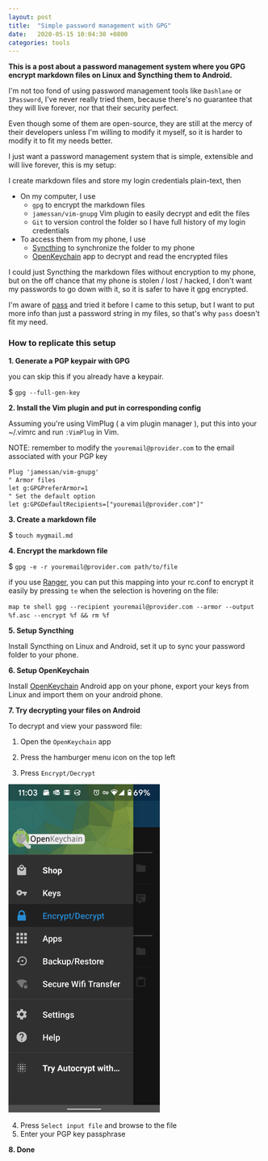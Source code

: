 ```yaml
---
layout: post
title:  "Simple password management with GPG"
date:   2020-05-15 10:04:30 +0800
categories: tools
---
```


**This is a post about a password management system where you GPG encrypt markdown files on Linux and Syncthing them to Android.**

<!-- use the word `markdown files` instead of `plain-text files` is because people who care enough to read on are tech savvy people that knows markdown anyway, but then 会make it too 复杂吗, 再看吧, 感觉 say plain-text might 也比较好的 -->

I'm not too fond of using password management tools like `Dashlane` or `1Password`, I've never really tried them, because there's no guarantee that they will live forever, nor that their security perfect.

Even though some of them are open-source, they are still at the mercy of their developers unless I'm willing to modify it myself,
so it is harder to modify it to fit my needs better.

I just want a password management system that is simple, extensible and will live forever, this is my setup:

I create markdown files and store my login credentials plain-text, then

- On my computer, I use
  - `gpg` to encrypt the markdown files
  - `jamessan/vim-gnupg` Vim plugin to easily decrypt and edit the files
  - `Git` to version control the folder so I have full history of my login credentials
- To access them from my phone, I use
  - [Syncthing](https://syncthing.net/) to synchronize the folder to my phone
  - [OpenKeychain](https://play.google.com/store/apps/details?id=org.sufficientlysecure.keychain&hl=en) app to decrypt and read the encrypted files

I could just Syncthing the markdown files without encryption to my phone, but on the off chance that my phone is stolen / lost / hacked, I don't want my passwords to go down with it, so it is safer to have it gpg encrypted.

I'm aware of [pass](https://www.passwordstore.org/) and tried it before I came to this setup, but I want to put more info than just a password string in my files, so that's why `pass` doesn't fit my need.

### How to replicate this setup


**1. Generate a PGP keypair with GPG**

you can skip this if you already have a keypair.

$ `gpg --full-gen-key`


**2. Install the Vim plugin and put in corresponding config**

Assuming you're using VimPlug ( a vim plugin manager ),
put this into your ~/.vimrc and run `:VimPlug` in Vim.

NOTE: remember to modify the `youremail@provider.com` to the email associated with your PGP key

```
Plug 'jamessan/vim-gnupg'
" Armor files
let g:GPGPreferArmor=1
" Set the default option
let g:GPGDefaultRecipients=["youremail@provider.com"]"
```
<!--This plugin will auto decrypt encrypted files when you open them with Vim, making the only difference with opening a normal unencrypted file a slight delay of opening the file due to the decryption process.-->
<!--有点啰嗦 this ^ line, comment it out first-->


**3. Create a markdown file**

$ `touch mygmail.md`

**4. Encrypt the markdown file**

<!--$ `gpg --recipient youremail@provider.com --armor --output %f.asc --encrypt %f`-->
$ `gpg -e -r youremail@provider.com path/to/file`

if you use [Ranger](https://github.com/ranger/ranger), you can put this mapping into your rc.conf to encrypt it easily by pressing `te` when the selection is hovering on the file:

`map te shell gpg --recipient youremail@provider.com --armor --output %f.asc --encrypt %f && rm %f`

**5. Setup Syncthing**

Install Syncthing on Linux and Android, set it up to sync your password folder to your phone.

**6. Setup OpenKeychain**

Install [OpenKeychain](https://play.google.com/store/apps/details?id=org.sufficientlysecure.keychain&hl=en) Android app on your phone, export your keys from Linux and import them on your android phone.
<!--Install `OpenKeychain` Android app on your phone, export your keys from Linux and import them on your Android phone-->

**7. Try decrypting your files on Android**

To decrypt and view your password file:

1. Open the `OpenKeychain` app
2. Press the hamburger menu icon on the top left


3. Press `Encrypt/Decrypt`

<img src="/assets/decrypt.png" width="300px">

4. Press `Select input file` and browse to the file
5. Enter your PGP key passphrase


**8. Done**
